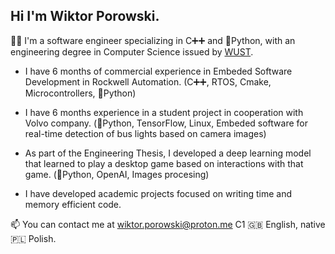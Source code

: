 
## Hi I'm Wiktor Porowski.

👨‍💻 I'm a software engineer specializing in C➕➕ and 🐍Python, with an engineering degree in Computer Science issued by [WUST](https://pwr.edu.pl/en/).

- I have 6 months of commercial experience in Embeded Software Development in Rockwell Automation. (C➕➕, RTOS, Cmake, Microcontrollers,  🐍Python)
  
- I have 6 months experience in a student project in cooperation with Volvo company. (🐍Python, TensorFlow, Linux, Embeded software for real-time detection of bus lights based on camera images)

- As part of the Engineering Thesis, I developed a deep learning model that learned to play a desktop game based on interactions with that game. (🐍Python, OpenAI, Images procesing)

- I have developed academic projects focused on writing time and memory efficient code.

📫 You can contact me at wiktor.porowski@proton.me C1 🇬🇧 English, native 🇵🇱 Polish.


<!---
wikorp/wikorp is a ✨ special ✨ repository because its `README.md` (this file) appears on your GitHub profile.
You can click the Preview link to take a look at your changes.
--->
